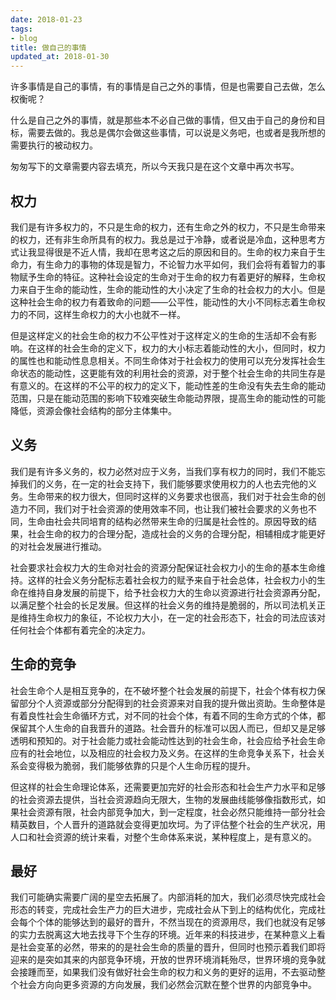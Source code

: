 ```yaml
---
date: 2018-01-23
tags:
- blog
title: 做自己的事情
updated_at: 2018-01-30
---
```


许多事情是自己的事情，有的事情是自己之外的事情，但是也需要自己去做，怎么权衡呢？
<!--more-->

什么是自己之外的事情，就是那些本不必自己做的事情，但又由于自己的身份和目标，需要去做的。我总是偶尔会做这些事情，可以说是义务吧，也或者是我所想的需要执行的被动权力。

匆匆写下的文章需要内容去填充，所以今天我只是在这个文章中再次书写。

## 权力

我们是有许多权力的，不只是生命的权力，还有生命之外的权力，不只是生命带来的权力，还有非生命所具有的权力。我总是过于冷静，或者说是冷血，这种思考方式让我显得很是不近人情，我却在思考这之后的原因和目的。生命的权力来自于生命力，有生命力的事物的体现是智力，不论智力水平如何，我们会将有着智力的事物赋予生命的特征。这种社会设定的生命对于生命的权力有着更好的解释，生命权力来自于生命的能动性，生命的能动性的大小决定了生命的社会权力的大小。但是这种社会生命的权力有着致命的问题——公平性，能动性的大小不同标志着生命权力的不同，这样生命权力的大小也就不一样。

但是这样定义的社会生命的权力不公平性对于这样定义的生命的生活却不会有影响。在这样的社会生命的定义下，权力的大小标志着能动性的大小，但同时，权力的属性也和能动性息息相关。不同生命体对于社会权力的使用可以充分发挥社会生命状态的能动性，这更能有效的利用社会的资源，对于整个社会生命的共同生存是有意义的。在这样的不公平的权力的定义下，能动性差的生命没有失去生命的能动范围，只是在能动范围的影响下较难突破生命能动界限，提高生命的能动性的可能降低，资源会像社会结构的部分主体集中。

## 义务

我们是有许多义务的，权力必然对应于义务，当我们享有权力的同时，我们不能忘掉我们的义务，在一定的社会支持下，我们能够要求使用权力的人也去完他的义务。生命带来的权力很大，但同时这样的义务要求也很高，我们对于社会生命的创造力不同，我们对于社会资源的使用效率不同，也让我们被社会要求的义务也不同，生命由社会共同培育的结构必然带来生命的归属是社会性的。原因导致的结果，社会生命的权力的合理分配，造成社会的义务的合理分配，相辅相成才能更好的对社会发展进行推动。

社会要求社会权力大的生命对社会的资源分配保证社会权力小的生命的基本生命维持。这样的社会义务分配标志着社会权力的赋予来自于社会总体，社会权力小的生命在维持自身发展的前提下，给予社会权力大的生命以资源进行社会资源再分配，以满足整个社会的长足发展。但这样的社会义务的维持是脆弱的，所以司法机关正是维持生命权力的象征，不论权力大小，在一定的社会形态下，社会的司法应该对任何社会个体都有着完全的决定力。

## 生命的竞争

社会生命个人是相互竞争的，在不破坏整个社会发展的前提下，社会个体有权力保留部分个人资源或部分分配得到的社会资源来对自我的提升做出资助。生命整体是有着良性社会生命循环方式，对不同的社会个体，有着不同的生命方式的个体，都保留其个人生命的自我晋升的道路。社会晋升的标准可以因人而已，但却又是足够透明和预知的。对于社会能力或社会能动性达到的社会生命，社会应给予社会生命应有的社会地位，以及相应的社会权力及义务。在这样的生命竞争关系下，社会关系会变得极为脆弱，我们能够依靠的只是个人生命历程的提升。

但这样的社会生命理论体系，还需要更加完好的社会形态和社会生产力水平和足够的社会资源去提供，当社会资源趋向无限大，生物的发展曲线能够像指数形式，如果社会资源有限，社会内部竞争加大，到一定程度，社会必然只能维持一部分社会精英数目，个人晋升的道路就会变得更加坎坷。为了评估整个社会的生产状况，用人口和社会资源的统计来看，对整个生命体系来说，某种程度上，是有意义的。

## 最好

我们可能确实需要广阔的星空去拓展了。内部消耗的加大，我们必须尽快完成社会形态的转变，完成社会生产力的巨大进步，完成社会从下到上的结构优化，完成社会每个个体的能够达到的最好的晋升，不然当现在的资源用尽，我们也就没有足够的实力去脱离这大地去找寻下个生存的环境。近年来的科技进步，在某种意义上看是社会变革的必然，带来的的是社会生命的质量的晋升，但同时也预示着我们即将迎来的是突如其来的内部竞争环境，开放的世界环境消耗殆尽，世界环境的竞争就会接踵而至，如果我们没有做好社会生命的权力和义务的更好的运用，不去驱动整个社会方向向更多资源的方向发展，我们必然会沉默在整个世界的内部竞争中。